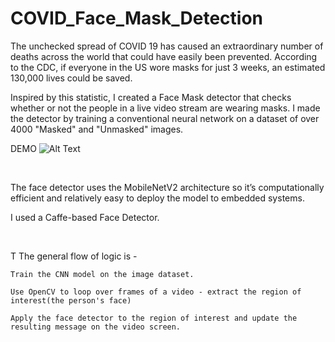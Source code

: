 # COVID_Face_Mask_Detection
The unchecked spread of COVID 19 has caused an extraordinary number of deaths across the world that could have easily been prevented. According to the CDC, if everyone in the US wore masks for just 3 weeks, an estimated 130,000 lives could be saved.

Inspired by this statistic, I created a Face Mask detector that checks whether or not the people in a live video stream are wearing masks. I made the detector by training a conventional neural network on a dataset of over 4000 "Masked" and "Unmasked" images.

DEMO
![Alt Text](https://j.gifs.com/YW1j4K.gif)

​

The face detector uses the MobileNetV2 architecture so it’s computationally efficient and relatively easy to deploy the model to embedded systems.

I used a Caffe-based Face Detector.

​

T The general flow of logic is -

    Train the CNN model on the image dataset.

    Use OpenCV to loop over frames of a video - extract the region of interest(the person's face)

    Apply the face detector to the region of interest and update the resulting message on the video screen.
